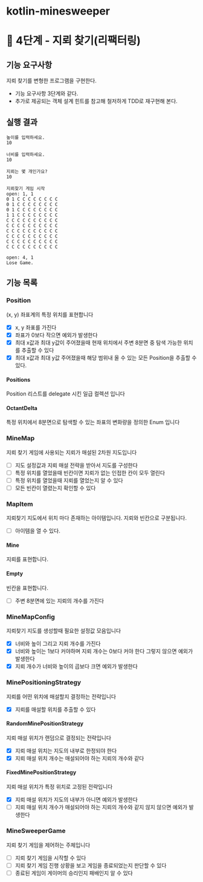 # kotlin-minesweeper

# 🚀 4단계 - 지뢰 찾기(리팩터링)
## 기능 요구사항
지뢰 찾기를 변형한 프로그램을 구현한다.

- 기능 요구사항 3단계와 같다.
- 추가로 제공되는 객체 설계 힌트를 참고해 철저하게 TDD로 재구현해 본다.

## 실행 결과
```
높이를 입력하세요.
10

너비를 입력하세요.
10

지뢰는 몇 개인가요?
10

지뢰찾기 게임 시작
open: 1, 1
0 1 C C C C C C C C
0 1 C C C C C C C C
0 1 C C C C C C C C
1 1 C C C C C C C C
C C C C C C C C C C
C C C C C C C C C C
C C C C C C C C C C
C C C C C C C C C C
C C C C C C C C C C
C C C C C C C C C C

open: 4, 1
Lose Game.
```

## 기능 목록
### Position
(x, y) 좌표계의 특정 위치를 표현합니다
- [x] x, y 좌표를 가진다
- [x] 좌표가 0보다 작으면 예외가 발생한다
- [x] 최대 x값과 최대 y값이 주어졌을때 현재 위치에서 주변 8분면 중 탐색 가능한 위치를 추출할 수 있다
- [x] 최대 x값과 최대 y값 주어졌을때 해당 범위내 올 수 있는 모든 Position을 추출할 수 있다.

#### Positions
Position 리스트를 delegate 시킨 일급 컬렉션 입니다

#### OctantDelta
특정 위치에서 8분면으로 탐색할 수 있는 좌표의 변화량을 정의한 Enum 입니다

### MineMap
지뢰 찾기 게임에 사용되는 지뢰가 매설된 2차원 지도입니다
- [ ] 지도 설정값과 지뢰 매설 전략을 받아서 지도를 구성한다
- [ ] 특정 위치를 열었을때 빈칸이면 지뢰가 없는 인접한 칸이 모두 열린다
- [ ] 특정 위치를 열었을때 지뢰를 열었는지 알 수 있다
- [ ] 모든 빈칸이 열렸는지 확인할 수 있다

### MapItem
지뢰찾기 지도에서 위치 마다 존재하는 아이템입니다. 지뢰와 빈칸으로 구분됩니다.
- [ ] 아이템을 열 수 있다.
#### Mine
지뢰를 표현합니다.
#### Empty
빈칸을 표현합니다.
- [ ] 주변 8분면에 있는 지뢰의 개수를 가진다

### MineMapConfig
지뢰찾기 지도를 생성할때 필요한 설정값 모음입니다
- [x] 너비와 높이 그리고 지뢰 개수를 가진다
- [x] 너비와 높이는 1보다 커야하며 지뢰 개수는 0보다 커야 한다 그렇지 않으면 예외가 발생한다
- [x] 지뢰 개수가 너비와 높이의 곱보다 크면 예외가 발생한다

### MinePositioningStrategy
지뢰를 어떤 위치에 매설할지 결정하는 전략입니다
- [x] 지뢰를 매설할 위치를 추출할 수 있다

#### RandomMinePositionStrategy
지뢰 매설 위치가 랜덤으로 결정되는 전략입니다
- [x] 지뢰 매설 위치는 지도의 내부로 한정되야 한다
- [x] 지뢰 매설 위치 개수는 매설되어야 하는 지뢰의 개수와 같다
#### FixedMinePositionStrategy
지뢰 매설 위치가 특정 위치로 고정된 전략입니다
- [x] 지뢰 매설 위치가 지도의 내부가 아니면 예외가 발생한다
- [ ] 지뢰 매설 위치 개수가 매설되어야 하는 지뢰의 개수와 같지 않지 않으면 예외가 발생한다

### MineSweeperGame
지뢰 찾기 게임을 제어하는 주체입니다
- [ ] 지뢰 찾기 게임을 시작할 수 있다
- [ ] 지뢰 찾기 게임 진행 상황을 보고 게임을 종료되었는지 판단할 수 있다
- [ ] 종료된 게임이 게이머의 승리인지 패배인지 알 수 있다
